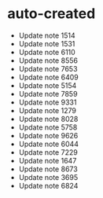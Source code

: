 # auto-created
- Update note 1514
- Update note 1531
- Update note 6110
- Update note 8556
- Update note 7653
- Update note 6409
- Update note 5154
- Update note 7859
- Update note 9331
- Update note 1279
- Update note 8028
- Update note 5758
- Update note 9626
- Update note 6044
- Update note 7229
- Update note 1647
- Update note 8673
- Update note 3695
- Update note 6824
